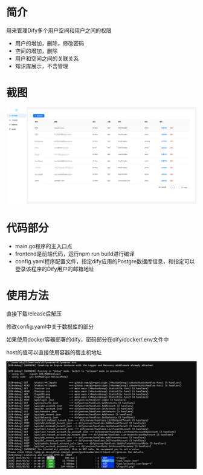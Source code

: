 # 简介

用来管理Dify多个用户空间和用户之间的权限

- 用户的增加，删除，修改密码
- 空间的增加，删除
- 用户和空间之间的关联关系
- 知识库展示，不含管理

# 截图

![img.png](img.png)

# 代码部分

- main.go程序的主入口点
- frontend是前端代码，运行npm run build进行编译
- config.yaml程序配置文件，指定dify应用的Postgre数据库信息，和指定可以登录该程序的Dify用户的邮箱地址

# 使用方法

直接下载release后解压

修改config.yaml中关于数据库的部分

如果使用docker容器部署的dify，密码部分在dify/docker/.env文件中

host的值可以直接使用容器的宿主机地址

![img_1.png](img_1.png)